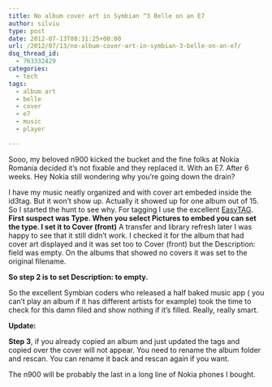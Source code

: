```yaml
---
title: No album cover art in Symbian ^3 Belle on an E7
author: silviu
type: post
date: 2012-07-13T08:31:25+00:00
url: /2012/07/13/no-album-cover-art-in-symbian-3-belle-on-an-e7/
dsq_thread_id:
  - 763332429
categories:
  - tech
tags:
  - album art
  - belle
  - cover
  - e7
  - music
  - player

---
```

Sooo, my beloved n900 kicked the bucket and the fine folks at Nokia Romania decided it&#8217;s not fixable and they replaced it. With an E7. After 6 weeks. Hey Nokia still wondering why you&#8217;re going down the drain?

I have my music neatly organized and with cover art embeded inside the id3tag. But it won&#8217;t show up. Actually it showed up for one album out of 15. So I started the hunt to see why. For tagging I use the excellent <a href="http://easytag.sourceforge.net/" target="_blank" rel="noopener">EasyTAG</a>. **First suspect was Type. When you select Pictures to embed you can set the type. I set it to Cover (front)** A transfer and library refresh later I was happy to see that it still didn&#8217;t work. I checked it for the album that had cover art displayed and it was set too to Cover (front) but the Description: field was empty. On the albums that showed no covers it was set to the original filename.

**So step 2 is to set Description: to empty.**

So the excellent Symbian coders who released a half baked music app ( you can&#8217;t play an album if it has different artists for example) took the time to check for this damn filed and show nothing if it&#8217;s filled. Really, really smart.

**Update:** 

**Step 3**, if you already copied an album and just updated the tags and copied over the cover will not appear. You need to rename the album folder and rescan. You can rename it back and rescan again if you want.

The n900 will be probably the last in a long line of Nokia phones I bought.